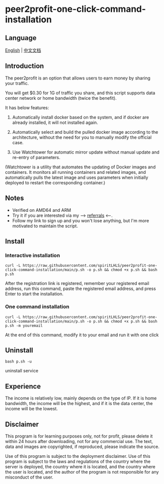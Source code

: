 # peer2profit-one-click-command-installation

## Language

[English](README.md) | [中文文档](README_zh.md)

## **Introduction**

The peer2profit is an option that allows users to earn money by sharing your traffic.

You will get $0.30 for 1G of traffic you share, and this script supports data center network or home bandwidth (twice the benefit).

It has below features:

1. Automatically install docker based on the system, and if docker are already installed, it will not installed again.

2. Automatically select and build the pulled docker image according to the architecture, without the need for you to manually modify the official case.

3. Use Watchtower for automatic mirror update without manual update and re-entry of parameters.

(Watchtower is a utility that automates the updating of Docker images and containers. It monitors all running containers and related images, and automatically pulls the latest image and uses parameters when initially deployed to restart the corresponding container.)

## Notes

- Verified on AMD64 and ARM
- Try it if you are interested via my --> [referrals](https://p2pr.me/164225539661e2d42426a2f) <--.
- Follow my link to sign up and you won't lose anything, but I'm more motivated to maintain the script.

## Install

### Interactive installation

```shell
curl -L https://raw.githubusercontent.com/spiritLHLS/peer2profit-one-click-command-installation/main/p.sh -o p.sh && chmod +x p.sh && bash p.sh
```

After the registration link is registered, remember your registered email address, run this command, paste the registered email address, and press Enter to start the installation.

### One command installation

```shell
curl -L https://raw.githubusercontent.com/spiritLHLS/peer2profit-one-click-command-installation/main/p.sh -o p.sh && chmod +x p.sh && bash p.sh -m youremail
```

At the end of this command, modify it to your email and run it with one click

## Uninstall

```shell
bash p.sh -u
```

uninstall service

## Experience

The income is relatively low, mainly depends on the type of IP. If it is home bandwidth, the income will be the highest, and if it is the data center, the income will be the lowest.

## Disclaimer

This program is for learning purposes only, not for profit, please delete it within 24 hours after downloading, not for any commercial use. The text, data and images are copyrighted, if reproduced, please indicate the source.

Use of this program is subject to the deployment disclaimer. Use of this program is subject to the laws and regulations of the country where the server is deployed, the country where it is located, and the country where the user is located, and the author of the program is not responsible for any misconduct of the user.
